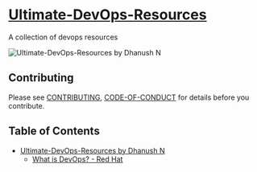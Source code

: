 # [Ultimate-DevOps-Resources](https://github.com/DhanushNehru/Ultimate-DevOps-Resources)

A collection of devops resources 

![Ultimate-DevOps-Resources by Dhanush N](https://github.com/DhanushNehru/Ultimate-DevOps-Resources/blob/main/cover.png)


## Contributing

Please see [CONTRIBUTING](https://github.com/DhanushNehru/Ultimate-DevOps-Resources/blob/main/CONTRIBUTING.md), [CODE-OF-CONDUCT](https://github.com/DhanushNehru/Ultimate-DevOps-Resources/blob/main/CODE-OF-CONDUCT.md) for details before you contribute.

## Table of Contents

- [Ultimate-DevOps-Resources by Dhanush N](https://github.com/DhanushNehru/Ultimate-DevOps-Resources)
  - [What is DevOps? - Red Hat](https://www.redhat.com/en/topics/devops)
